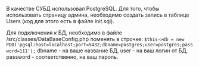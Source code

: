 <p>В качестве СУБД использовал PostgreSQL. Для того, чтобы использовать страницу админа, необходимо создать запись в таблице Users (код для этого есть в файле init.sql).</p>
<p>Для подключения к БД, необходимо в файле /src/classes/DataBaseConfig.php поменять в строчке: <code>$this->db = new PDO('pgsql:host=localhost;port=5432;dbname=postgres;user=postgres;password=111');</code>
dbname - на ваше название БД, user - на ваш логин от БД, password - соответственно, на ваш пароль.</p>
